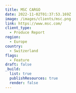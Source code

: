 ```yaml
---
title: MSC CARGO
date: 2022-11-02T01:37:53.169Z
image: /images/clients/msc.png
link: https://www.msc.com/
client_type:
  - Produce Report
region:
  - Europe
country:
  - Switzerland
flags:
  - Feature
draft: false
_build:
  list: true
  publishResources: true
  render: false
---
```

